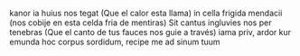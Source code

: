 kanor ia huius nos tegat (Que el calor esta llama)
in cella frigida mendacii (nos cobije en esta celda fria de mentiras)
Sit cantus ingluvies nos per tenebras (Que el canto de tus fauces nos guie a través)
iama priv, ardor kur
emunda hoc corpus sordidum, recipe me ad sinum tuum